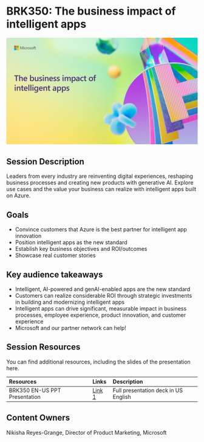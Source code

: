 # BRK350: The business impact of intelligent apps

![Session cover image with a bright "AI" text in 3D over a blue and purple abstract background.](img/BRK350%20Business%20impact.png)

## Session Description

Leaders from every industry are reinventing digital experiences, reshaping business processes and creating new products with generative AI. Explore use cases and the value your business can realize with intelligent apps built on Azure.

## Goals
- Convince customers that Azure is the best partner for intelligent app innovation
- Position intelligent apps as the new standard
- Establish key business objectives and ROI/outcomes
- Showcase real customer stories

## Key audience takeaways
- Intelligent, AI-powered and genAI-enabled apps are the new standard
- Customers can realize considerable ROI through strategic investments in building and modernizing intelligent apps
- Intelligent apps can drive significant, measurable impact in business processes, employee experience, product innovation, and customer experience
- Microsoft and our partner network can help!

## Session Resources
You can find additional resources, including the slides of the presentation here.

| Resources          | Links                             | Description        |
|:-------------------|:----------------------------------|:-------------------|
| BRK350 EN-US PPT Presentation  | [Link 1](https://aka.ms/AArx9wb/) | Full presentation deck in US English |

## Content Owners
Nikisha Reyes-Grange, Director of Product Marketing, Microsoft

